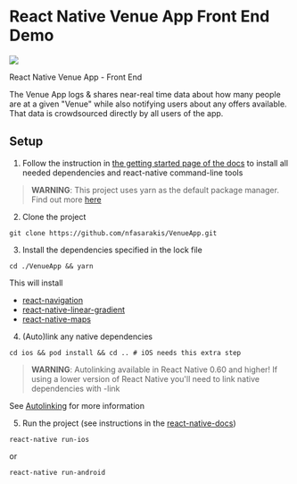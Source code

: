 # React Native Venue App Front End Demo

![](http://nfasarakis.com/GitHub_images/git_Venue.jpg)

React Native Venue App - Front End

The Venue App logs & shares near-real time data about how many people are at a given "Venue" while also notifying users about any offers available. That data is crowdsourced directly by all users of the app.

## Setup

1. Follow the instruction in [the getting started page of the docs](https://facebook.github.io/react-native/docs/getting-started) to install all needed dependencies and react-native command-line tools

> **WARNING**: This project uses yarn as the default package manager. Find out more [here](https://code.fb.com/web/yarn-a-new-package-manager-for-javascript/)

2. Clone the project

```
git clone https://github.com/nfasarakis/VenueApp.git
```

3. Install the dependencies specified in the lock file

```
cd ./VenueApp && yarn
```

This will install
* [react-navigation](https://github.com/react-navigation/react-navigation)
* [react-native-linear-gradient](https://github.com/react-native-community/react-native-linear-gradient)
* [react-native-maps](https://github.com/react-native-community/react-native-maps)  


4. (Auto)link any native dependencies

```
cd ios && pod install && cd .. # iOS needs this extra step
```

> **WARNING**: Autolinking available in React Native 0.60 and higher! If using a lower version of React Native you'll need to link native dependencies with -link

See [Autolinking](https://github.com/react-native-community/cli/blob/master/docs/autolinking.md) for more information

5. Run the project (see instructions in the [react-native-docs](https://facebook.github.io/react-native/docs/getting-started))

```
react-native run-ios
```
or
```
react-native run-android
```
